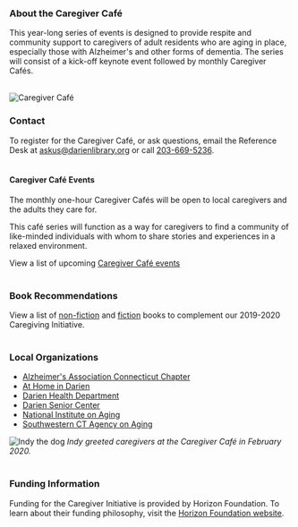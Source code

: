 <div class="row">
<div class="col-md-9">

### About the Caregiver Café
This year-long series of events is designed to provide respite and community support to caregivers of adult residents who are aging in place, especially those with Alzheimer's and other forms of dementia. The series will consist of a kick-off keynote event followed by monthly Caregiver Cafés.
<br />
<br />

<div class="row">
<div class="col-md-6">

<img class="img-responsive center-block" src="/uploads/logos/caregivers_logo_text_small.jpg" alt="Caregiver Café" />
<br />

### Contact
To register for the Caregiver Café, or ask questions, email the Reference Desk at [askus@darienlibrary.org](mailto:askus@darienlibrary.org "Email the Reference Desk") or call [203-669-5236](tel:2036695236 "Call 203-669-5236").
<br />
<br />

</div>
<div class="col-md-6">

#### Caregiver Café Events
The monthly one-hour Caregiver Cafés will be open to local caregivers and the adults they care for. 

This café series will function as a way for caregivers to find a community of like-minded individuals with whom to share stories and experiences in a relaxed environment.

View a list of upcoming [Caregiver Café events](https://dar.to/2TVDqKv "Caregiver Café events")
<br />
<br />

### Book Recommendations
View a list of [non-fiction](https://dar.to/2TPWqdq "non-fiction books") and [fiction](https://dar.to/347DGL6 "fiction") books to complement our 2019-2020 Caregiving Initiative.
<br />
<br />

### Local Organizations
* [Alzheimer's Association Connecticut Chapter](https://dar.to/2TRI8ZW "Alzheimer's Association Connecticut Chapter")
* [At Home in Darien](https://dar.to/2TTzBpd "At Home in Darien")
* [Darien Health Department](https://dar.to/33MRWc1 "Darien Health Department")
* [Darien Senior Center](https://dar.to/33Sp4PQ "Darien Senior Center")
* [National Institute on Aging](https://dar.to/33QWKgm "National Institute on Aging")
* [Southwestern CT Agency on Aging](https://dar.to/34cjK9N "Southwestern CT Agency on Aging")

</div>
</div>
<div class="row">
<div class="col-md-6">
</div>
<div class="col-md-6">

</div>
</div>
</div>
<div class="col-md-3">

<img class="img-responsive center-block"  src="/uploads/departments/kls/indy_caregiver_cafe_20200212.jpg" alt="Indy the dog" />
<caption><em>Indy greeted caregivers at the Caregiver Café in February 2020.</em></caption>
<br />
<br />

### Funding Information
Funding for the Caregiver Initiative is provided by Horizon Foundation. To learn about their funding philosophy, visit the [Horizon Foundation website](https://dar.to/33QWTjU "Horizon Foundation website").


</div>
</div>
